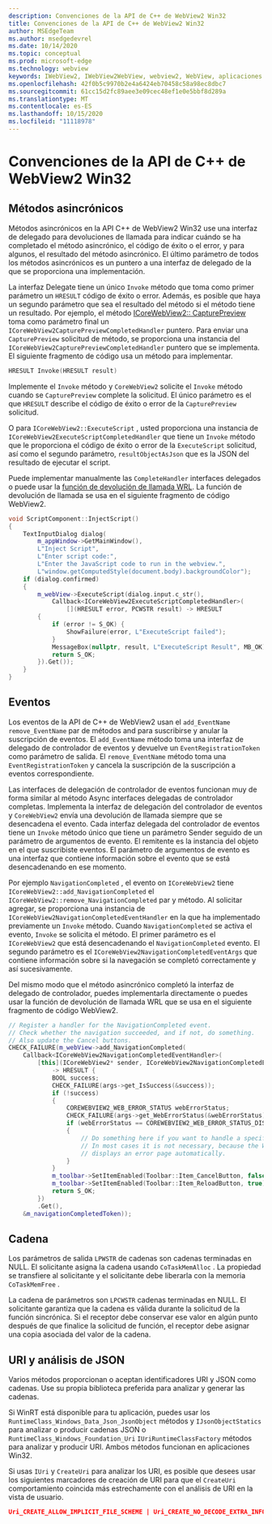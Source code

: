 ```yaml
---
description: Convenciones de la API de C++ de WebView2 Win32
title: Convenciones de la API de C++ de WebView2 Win32
author: MSEdgeTeam
ms.author: msedgedevrel
ms.date: 10/14/2020
ms.topic: conceptual
ms.prod: microsoft-edge
ms.technology: webview
keywords: IWebView2, IWebView2WebView, webview2, WebView, aplicaciones WPF, WPF, Edge, ICoreWebView2, ICoreWebView2Host, control de explorador, HTML Edge
ms.openlocfilehash: 42f0b5c9970b2e4a6424eb70458c58a98ec8dbc7
ms.sourcegitcommit: 61cc15d2fc89aee3e09cec48ef1e0e5bbf8d289a
ms.translationtype: MT
ms.contentlocale: es-ES
ms.lasthandoff: 10/15/2020
ms.locfileid: "11118978"
---
```

# Convenciones de la API de C++ de WebView2 Win32  

## Métodos asincrónicos  

Métodos asincrónicos en la API C++ de WebView2 Win32 use una interfaz de delegado para devoluciones de llamada para indicar cuándo se ha completado el método asincrónico, el código de éxito o el error, y para algunos, el resultado del método asincrónico.  El último parámetro de todos los métodos asincrónicos es un puntero a una interfaz de delegado de la que se proporciona una implementación.  

La interfaz Delegate tiene un único `Invoke` método que toma como primer parámetro un `HRESULT` código de éxito o error.  Además, es posible que haya un segundo parámetro que sea el resultado del método si el método tiene un resultado.  Por ejemplo, el método [ICoreWebView2:: CapturePreview][Webview2ReferenceWin32Icorewebview2CapturePreview] toma como parámetro final un `ICoreWebView2CapturePreviewCompletedHandler` puntero.  Para enviar una `CapturePreview` solicitud de método, se proporciona una instancia del `ICoreWebView2CapturePreviewCompletedHandler` puntero que se implementa.  El siguiente fragmento de código usa un método para implementar.  

```cpp
HRESULT Invoke(HRESULT result)
```  

Implemente el `Invoke` método y `CoreWebView2` solicite el `Invoke` método cuando se `CapturePreview` complete la solicitud.  El único parámetro es el que `HRESULT` describe el código de éxito o error de la `CapturePreview` solicitud.  

O para `ICoreWebView2::ExecuteScript` , usted proporciona una instancia de `ICoreWebView2ExecuteScriptCompletedHandler` que tiene un `Invoke` método que le proporciona el código de éxito o error de la `ExecuteScript` solicitud, así como el segundo parámetro, `resultObjectAsJson` que es la JSON del resultado de ejecutar el script.  

Puede implementar manualmente las `CompleteHandler` interfaces delegados o puede usar la [función de devolución de llamada WRL][CppCxWrlCallbackFunction].  La función de devolución de llamada se usa en el siguiente fragmento de código WebView2.  

```cpp
void ScriptComponent::InjectScript()
{
    TextInputDialog dialog(
        m_appWindow->GetMainWindow(),
        L"Inject Script",
        L"Enter script code:",
        L"Enter the JavaScript code to run in the webview.",
        L"window.getComputedStyle(document.body).backgroundColor");
    if (dialog.confirmed)
    {
        m_webView->ExecuteScript(dialog.input.c_str(),
            Callback<ICoreWebView2ExecuteScriptCompletedHandler>(
                [](HRESULT error, PCWSTR result) -> HRESULT
        {
            if (error != S_OK) {
                ShowFailure(error, L"ExecuteScript failed");
            }
            MessageBox(nullptr, result, L"ExecuteScript Result", MB_OK);
            return S_OK;
        }).Get());
    }
}
```  

## Eventos  

Los eventos de la API de C++ de WebView2 usan el `add_EventName` `remove_EventName` par de métodos and para suscribirse y anular la suscripción de eventos.  El `add_EventName` método toma una interfaz de delegado de controlador de eventos y devuelve un `EventRegistrationToken` como parámetro de salida.  El `remove_EventName` método toma una `EventRegistrationToken` y cancela la suscripción de la suscripción a eventos correspondiente.  

Las interfaces de delegación de controlador de eventos funcionan muy de forma similar al método Async interfaces delegadas de controlador completas.  Implementa la interfaz de delegación del controlador de eventos y `CoreWebView2` envía una devolución de llamada siempre que se desencadena el evento.  Cada interfaz delegada del controlador de eventos tiene un `Invoke` método único que tiene un parámetro Sender seguido de un parámetro de argumentos de evento.  El remitente es la instancia del objeto en el que suscribiste eventos.  El parámetro de argumentos de evento es una interfaz que contiene información sobre el evento que se está desencadenando en ese momento.  

Por ejemplo `NavigationCompleted` , el evento on `ICoreWebView2` tiene `ICoreWebView2::add_NavigationCompleted` el `ICoreWebView2::remove_NavigationCompleted` par y método.  Al solicitar agregar, se proporciona una instancia de `ICoreWebView2NavigationCompletedEventHandler` en la que ha implementado previamente un `Invoke` método.  Cuando `NavigationCompleted` se activa el evento, `Invoke` se solicita el método.  El primer parámetro es el `ICoreWebView2` que está desencadenando el `NavigationCompleted` evento.  El segundo parámetro es el `ICoreWebView2NavigationCompletedEventArgs` que contiene información sobre si la navegación se completó correctamente y así sucesivamente.  

Del mismo modo que el método asincrónico completó la interfaz de delegado de controlador, puedes implementarla directamente o puedes usar la función de devolución de llamada WRL que se usa en el siguiente fragmento de código WebView2.  

```cpp
// Register a handler for the NavigationCompleted event.
// Check whether the navigation succeeded, and if not, do something.
// Also update the Cancel buttons.
CHECK_FAILURE(m_webView->add_NavigationCompleted(
    Callback<ICoreWebView2NavigationCompletedEventHandler>(
        [this](ICoreWebView2* sender, ICoreWebView2NavigationCompletedEventArgs* args)
            -> HRESULT {
            BOOL success;
            CHECK_FAILURE(args->get_IsSuccess(&success));
            if (!success)
            {
                COREWEBVIEW2_WEB_ERROR_STATUS webErrorStatus;
                CHECK_FAILURE(args->get_WebErrorStatus(&webErrorStatus));
                if (webErrorStatus == COREWEBVIEW2_WEB_ERROR_STATUS_DISCONNECTED)
                {
                    // Do something here if you want to handle a specific error case.
                    // In most cases it is not necessary, because the WebView
                    // displays an error page automatically.
                }
            }
            m_toolbar->SetItemEnabled(Toolbar::Item_CancelButton, false);
            m_toolbar->SetItemEnabled(Toolbar::Item_ReloadButton, true);
            return S_OK;
        })
        .Get(),
    &m_navigationCompletedToken));
```  

## Cadena  

Los parámetros de salida `LPWSTR` de cadenas son cadenas terminadas en NULL.  El solicitante asigna la cadena usando `CoTaskMemAlloc` .  La propiedad se transfiere al solicitante y el solicitante debe liberarla con la memoria `CoTaskMemFree` .  

La cadena de parámetros son `LPCWSTR` cadenas terminadas en NULL.  El solicitante garantiza que la cadena es válida durante la solicitud de la función sincrónica.  Si el receptor debe conservar ese valor en algún punto después de que finalice la solicitud de función, el receptor debe asignar una copia asociada del valor de la cadena.  

## URI y análisis de JSON  

Varios métodos proporcionan o aceptan identificadores URI y JSON como cadenas.  Use su propia biblioteca preferida para analizar y generar las cadenas.  

Si WinRT está disponible para tu aplicación, puedes usar los `RuntimeClass_Windows_Data_Json_JsonObject` métodos y `IJsonObjectStatics` para analizar o producir cadenas JSON o `RuntimeClass_Windows_Foundation_Uri` `IUriRuntimeClassFactory` métodos para analizar y producir URI.  Ambos métodos funcionan en aplicaciones Win32.  

Si usas `IUri` y `CreateUri` para analizar los URI, es posible que desees usar los siguientes marcadores de creación de URI para que el `CreateUri` comportamiento coincida más estrechamente con el análisis de URI en la vista de usuario.  

```json
Uri_CREATE_ALLOW_IMPLICIT_FILE_SCHEME | Uri_CREATE_NO_DECODE_EXTRA_INFO
```  

<!-- links -->  

[Webview2ReferenceWin32Icorewebview2CapturePreview]: /microsoft-edge/webview2/reference/win32/icorewebview2#capturepreview "CapturePreview: ICoreWebView2 | Microsoft docs"  

[CppCxWrlCallbackFunction]: /cpp/cppcx/wrl/callback-function-wrl "Función callback (WRL) | Microsoft docs"  
